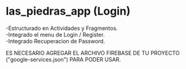 # las_piedras_app (Login)

-Estructurado en Actividades y Fragmentos.                                                                                                                                          
-Integrado el menu de Login / Register.                                                                                                                                                                                                                                                        
-Integrado Recuperacion de Password.                                                                                                                                                    

ES NECESARIO AGREGAR EL ARCHIVO FIREBASE DE TU PROYECTO ("google-services.json") PARA PODER USAR.


